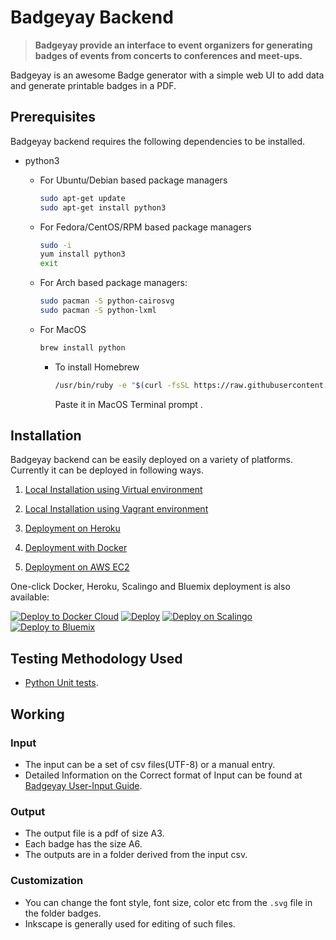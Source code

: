 # Badgeyay Backend

> **Badgeyay provide an interface to event organizers for generating badges of events from concerts to conferences and meet-ups.**

Badgeyay is an awesome Badge generator with a simple web UI to add data and generate printable badges in a PDF.

## Prerequisites

Badgeyay backend requires the following dependencies to be installed.
   - python3

        * For Ubuntu/Debian based package managers
          ```bash
          sudo apt-get update
          sudo apt-get install python3
          ```

        * For Fedora/CentOS/RPM based package managers
          ```bash
          sudo -i
          yum install python3
          exit
          ```

        * For Arch based package managers:
          ```bash
          sudo pacman -S python-cairosvg
          sudo pacman -S python-lxml
          ```
        

        * For MacOS
          ```bash
          brew install python
          ```
          * To install Homebrew 
            ```bash
            /usr/bin/ruby -e "$(curl -fsSL https://raw.githubusercontent.com/Homebrew/install/master/install)"
            ```
            Paste it in MacOS Terminal prompt .


## Installation

Badgeyay backend can be easily deployed on a variety of platforms. Currently it can be deployed in following ways.

1. [Local Installation using Virtual environment](docs/installation/localvir.md)

2. [Local Installation using Vagrant environment](docs/installation/localvag.md)

3. [Deployment on Heroku](docs/installation/heroku.md)

4. [Deployment with Docker](docs/installation/docker.md)

5. [Deployment on AWS EC2](docs/installation/aws.md)

One-click Docker, Heroku, Scalingo and Bluemix deployment is also available:

[![Deploy to Docker Cloud](https://files.cloud.docker.com/images/deploy-to-dockercloud.svg)](https://cloud.docker.com/stack/deploy/?repo=https://github.com/fossasia/badgeyay) [![Deploy](https://www.herokucdn.com/deploy/button.svg)](https://heroku.com/deploy?template=https://github.com/fossasia/badgeyay/tree/development)
[![Deploy on Scalingo](https://cdn.scalingo.com/deploy/button.svg)](https://my.scalingo.com/deploy?source=https://github.com/fossasia/badgeyay#development)
[![Deploy to Bluemix](https://bluemix.net/deploy/button.png)](https://bluemix.net/deploy?repository=https://github.com/fossasia/badgeyay&branch=development)


## Testing Methodology Used

* [Python Unit tests](https://docs.python.org/3/library/unittest.html).

## Working

### Input

- The input can be a set of csv files(UTF-8) or a manual entry.
- Detailed Information on the Correct format of Input can be found at [Badgeyay User-Input Guide](http://badgeyay.com/#/guide).

### Output

- The output file is a pdf of size A3.
- Each badge has the size A6.
- The outputs are in a folder derived from the input csv.

### Customization

- You can change the font style, font size, color etc from the `.svg` file in the folder badges.
- Inkscape is generally used for editing of such files.
